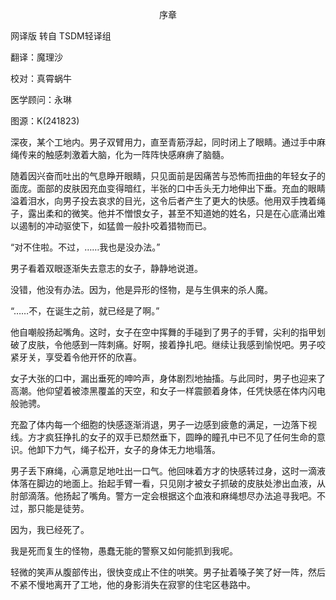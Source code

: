 <p align="center">序章</p>

网译版 转自 TSDM轻译组

翻译：魔理沙

校对：真霄蜗牛

医学顾问：永琳

图源：K(241823)

深夜，某个工地内。男子双臂用力，直至青筋浮起，同时闭上了眼睛。通过手中麻绳传来的触感刺激着大脑，化为一阵阵快感麻痹了脑髓。

随着因兴奋而吐出的气息睁开眼睛，只见面前是因痛苦与恐怖而扭曲的年轻女子的面庞。面部的皮肤因充血变得暗红，半张的口中舌头无力地伸出下垂。充血的眼睛溢着泪水，向男子投去哀求的目光，这令后者产生了更大的快感。他用双手拽着绳子，露出柔和的微笑。他并不憎恨女子，甚至不知道她的姓名，只是在心底涌出难以遏制的冲动驱使下，如猛兽一般扑咬着猎物而已。

“对不住啦。不过，……我也是没办法。”

男子看着双眼逐渐失去意志的女子，静静地说道。

没错，他没有办法。因为，他是异形的怪物，是与生俱来的杀人魔。

“……不，在诞生之前，就已经是了啊。”

他自嘲般扬起嘴角。这时，女子在空中挥舞的手碰到了男子的手臂，尖利的指甲划破了皮肤，令他感到一阵刺痛。好啊，接着挣扎吧。继续让我感到愉悦吧。男子咬紧牙关，享受着令他开怀的欣喜。

女子大张的口中，漏出垂死的呻吟声，身体剧烈地抽搐。与此同时，男子也迎来了高潮。他仰望着被漆黑覆盖的天空，和女子一样震颤着身体，任凭快感在体内闪电般驰骋。

充盈了体内每一个细胞的快感逐渐消退，男子一边感到疲惫的满足，一边落下视线。方才疯狂挣扎的女子的双手已颓然垂下，圆睁的瞳孔中已不见了任何生命的意识。他卸下力气，绳子松开，女子的身体无力地塌落。

男子丢下麻绳，心满意足地吐出一口气。他回味着方才的快感转过身，这时一滴液体落在脚边的地面上。抬起手臂一看，只见刚才被女子抓破的皮肤处渗出血液，从肘部滴落。他扬起了嘴角。警方一定会根据这个血液和麻绳想尽办法追寻我吧。不过，那只能是徒劳。

因为，我已经死了。

我是死而复生的怪物，愚蠢无能的警察又如何能抓到我呢。

轻微的笑声从腹部传出，很快变成止不住的哄笑。男子扯着嗓子笑了好一阵，然后不紧不慢地离开了工地，他的身影消失在寂寥的住宅区巷路中。

